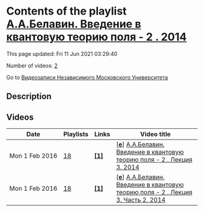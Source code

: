 # Contents of the playlist [А.А.Белавин. Введение в квантовую теорию поля - 2 . 2014](https://www.youtube.com/playlist?list=PLp9ABVh6_x4E7q3Nl3spA6PTXY2hETK-s)

This page updated: Fri 11 Jun 2021 03:29:40

Number of videos: [2](#videos)

Go to [Видеозаписи Независимого Московского Университета](../README.md)

## Description



## Videos

|Date|Playlists|Links|Video title|
|---|---|---|---|
| Mon&nbsp;1&nbsp;Feb&nbsp;2016 | [18](../playlists/18 "А.А.Белавин. Введение в квантовую теорию поля - 2 . 2014") | [**[1]**](http://ium.mccme.ru/s14/s14-belavin.html) | [[**e**](https://studio.youtube.com/video/aRzEpqJZnKA/edit "Edit")] [А.А.Белавин. Введение в квантовую теорию поля - 2 . Лекция 3. 2014](https://www.youtube.com/watch?v=aRzEpqJZnKA&list=PLp9ABVh6_x4E7q3Nl3spA6PTXY2hETK-s "Введение в квантовую теорию поля - 2 . Лекция 3. &#013;Независимый Московский Университет &#013;Москва, Большой Власьевский пер., 11, 304, 13 февраля 2014, 17:30&#013;Подробнее о курсе: http://ium.mccme.ru/s14/s14-belavin.html") |
| Mon&nbsp;1&nbsp;Feb&nbsp;2016 | [18](../playlists/18 "А.А.Белавин. Введение в квантовую теорию поля - 2 . 2014") | [**[1]**](http://ium.mccme.ru/s14/s14-belavin.html) | [[**e**](https://studio.youtube.com/video/n6p3gDNd0Ak/edit "Edit")] [А.А.Белавин. Введение в квантовую теорию поля - 2 . Лекция 3. Часть 2. 2014](https://www.youtube.com/watch?v=n6p3gDNd0Ak&list=PLp9ABVh6_x4E7q3Nl3spA6PTXY2hETK-s "Введение в квантовую теорию поля - 2 . Лекция 3. Часть 2. &#013;Независимый Московский Университет &#013;Москва, Большой Власьевский пер., 11, 304, 13 февраля 2014, 19:15&#013;Подробнее о курсе: http://ium.mccme.ru/s14/s14-belavin.html") |

